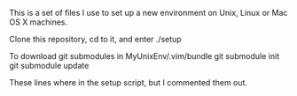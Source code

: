 This is a set of files I use to set up a new environment
on Unix, Linux or Mac OS X machines.

Clone this repository, cd to it, and enter
./setup

To download git submodules in MyUnixEnv/.vim/bundle
git submodule init
git submodule update

These lines where in the setup script, but I commented them out.
